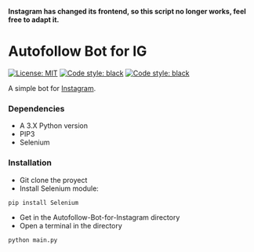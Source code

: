 **Instagram has changed its frontend, so this script no longer works, feel free to adapt it.**

# Autofollow Bot for IG

<p>
<a href="https://github.com/UltiRequiem/Autofollower-Bot-IG/blob/main/LICENSE"><img alt="License: MIT" src="https://black.readthedocs.io/en/stable/_static/license.svg"></a>
<a href="https://github.com/UltiRequiem/Autofollower-Bot-IG"><img alt="Code style: black" src="https://img.shields.io/badge/code%20style-black-000000.svg"></a>
<a href="https://github.com/UltiRequiem/Autofollower-Bot-IG"><img alt="Code style: black" src="https://img.shields.io/tokei/lines/github.com/UltiRequiem/Autofollower-Bot-IG?color=blue&label=Total%20Lines"></a>
</p>

A simple bot for [Instagram](https://www.instagram.com).

### Dependencies

- A 3.X Python version
- PIP3
- Selenium

### Installation

- Git clone the proyect
- Install Selenium module:

```bash
pip install Selenium
```

- Get in the Autofollow-Bot-for-Instagram directory
- Open a terminal in the directory

```
python main.py
```
